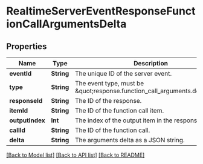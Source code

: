 # RealtimeServerEventResponseFunctionCallArgumentsDelta

## Properties
Name | Type | Description | Notes
------------ | ------------- | ------------- | -------------
**eventId** | **String** | The unique ID of the server event. | 
**type** | **String** | The event type, must be \&quot;response.function_call_arguments.delta\&quot;. | 
**responseId** | **String** | The ID of the response. | 
**itemId** | **String** | The ID of the function call item. | 
**outputIndex** | **Int** | The index of the output item in the response. | 
**callId** | **String** | The ID of the function call. | 
**delta** | **String** | The arguments delta as a JSON string. | 

[[Back to Model list]](../README.md#documentation-for-models) [[Back to API list]](../README.md#documentation-for-api-endpoints) [[Back to README]](../README.md)


